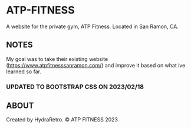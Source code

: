# ATP-FITNESS

A website for the private gym, ATP Fitness. Located in San Ramon, CA.

## NOTES

My goal was to take their existing website (https://www.atpfitnesssanramon.com/) and improve it based on what ive learned so far.

### UPDATED TO BOOTSTRAP CSS ON 2023/02/18

## ABOUT
Created by HydraRetro. 	© ATP FITNESS 2023